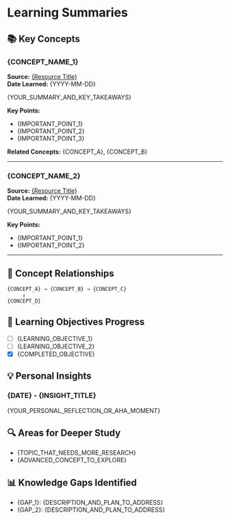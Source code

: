 # Learning Summaries

## 📚 Key Concepts

### {CONCEPT_NAME_1}
**Source:** [{Resource Title}]({URL})  
**Date Learned:** {YYYY-MM-DD}

{YOUR_SUMMARY_AND_KEY_TAKEAWAYS}

**Key Points:**
- {IMPORTANT_POINT_1}
- {IMPORTANT_POINT_2}
- {IMPORTANT_POINT_3}

**Related Concepts:** {CONCEPT_A}, {CONCEPT_B}

---

### {CONCEPT_NAME_2}
**Source:** [{Resource Title}]({URL})  
**Date Learned:** {YYYY-MM-DD}

{YOUR_SUMMARY_AND_KEY_TAKEAWAYS}

**Key Points:**
- {IMPORTANT_POINT_1}
- {IMPORTANT_POINT_2}

---

## 🔗 Concept Relationships

```
{CONCEPT_A} → {CONCEPT_B} → {CONCEPT_C}
     ↓
{CONCEPT_D}
```

## 🎯 Learning Objectives Progress

- [ ] {LEARNING_OBJECTIVE_1}
- [ ] {LEARNING_OBJECTIVE_2}
- [x] {COMPLETED_OBJECTIVE}

## 💡 Personal Insights

### {DATE} - {INSIGHT_TITLE}
{YOUR_PERSONAL_REFLECTION_OR_AHA_MOMENT}

## 🔍 Areas for Deeper Study
- {TOPIC_THAT_NEEDS_MORE_RESEARCH}
- {ADVANCED_CONCEPT_TO_EXPLORE}

## 📊 Knowledge Gaps Identified
- {GAP_1}: {DESCRIPTION_AND_PLAN_TO_ADDRESS}
- {GAP_2}: {DESCRIPTION_AND_PLAN_TO_ADDRESS}
